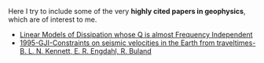 Here I try to include some of the very **highly cited papers in geophysics**, which are of interest to me. 


*  [Linear Models of Dissipation whose Q is almost Frequency Independent](https://doi.org/10.1111/j.1365-246X.1967.tb02303.x)
*  [1995-GJI-Constraints on seismic velocities in the Earth from traveltimes-B. L. N. Kennett, E. R. Engdahl, R. Buland](https://doi.org/10.1111/j.1365-246X.1995.tb03540.x)
